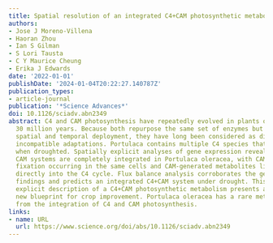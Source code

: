 ```yaml
---
title: Spatial resolution of an integrated C4+CAM photosynthetic metabolism
authors:
- Jose J Moreno-Villena
- Haoran Zhou
- Ian S Gilman
- S Lori Tausta
- C Y Maurice Cheung
- Erika J Edwards
date: '2022-01-01'
publishDate: '2024-01-04T20:22:27.140787Z'
publication_types:
- article-journal
publication: '*Science Advances*'
doi: 10.1126/sciadv.abn2349
abstract: C4 and CAM photosynthesis have repeatedly evolved in plants over the past
  30 million years. Because both repurpose the same set of enzymes but differ in their
  spatial and temporal deployment, they have long been considered as distinct and
  incompatible adaptations. Portulaca contains multiple C4 species that perform CAM
  when droughted. Spatially explicit analyses of gene expression reveal that C4 and
  CAM systems are completely integrated in Portulaca oleracea, with CAM and C4 carbon
  fixation occurring in the same cells and CAM-generated metabolites likely incorporated
  directly into the C4 cycle. Flux balance analysis corroborates the gene expression
  findings and predicts an integrated C4+CAM system under drought. This first spatially
  explicit description of a C4+CAM photosynthetic metabolism presents a potential
  new blueprint for crop improvement. Portulaca oleracea has a rare metabolism derived
  from the integration of C4 and CAM photosynthesis.
links:
- name: URL
  url: https://www.science.org/doi/abs/10.1126/sciadv.abn2349
---
```


